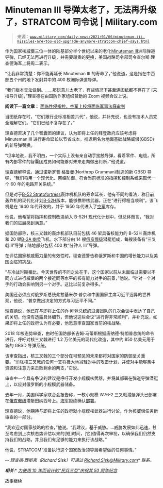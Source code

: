 <!--yml

类别: 未分类

日期：2024-05-27 14:37:09

-->

# Minuteman III 导弹太老了，无法再升级了，STRATCOM 司令说 | Military.com

> 来源：[`www.military.com/daily-news/2021/01/06/minuteman-iii-missiles-are-too-old-upgrade-anymore-stratcom-chief-says.html`](https://www.military.com/daily-news/2021/01/06/minuteman-iii-missiles-are-too-old-upgrade-anymore-stratcom-chief-says.html)

作为国家核威慑三位一体的陆基部分半个世纪以来的老化[Minuteman III](http://www.military.com/equipment/lgm-30-minuteman-iii)洲际弹道导弹，已经无法再进行升级，并需要昂贵的更换，美国战略司令部司令查尔斯·理查德海军上将周二表示。

“让我非常清楚：你不能再延长 Minuteman III 的寿命了，”他说道，这是指在中西部五个州的地下发射井中的 400 枚洲际弹道导弹。

“我们根本无法做到。......那玩意儿太老了，有些情况下甚至连图纸都不存在了 [来指导升级]，”理查德在由国防作家组织赞助的 Zoom 视频会议上说。

**阅读下一篇文章：** [面临性侵指控，空军上校将面临军事法庭审判](https://www.military.com/daily-news/2021/01/06/facing-sexual-assault-charges-air-force-colonel-heads-court-martial.html)

当图纸存在时，“它们跟行业标准相差六代”，他说，并补充说，也没有技术人员完全理解它们。“它们已经不复存在了。”

理查德否决了几个智囊团的建议，认为即将上任的拜登政府应该考虑将 Minuteman III 进行寿命延长以节省成本，推迟用名为地面基础战略威慑(GBSD)的新导弹替换。

“坦率地说，我不明白，一个实际上没有亲自动手接触导弹，看着零件、电缆，所有内部零件的智囊团成员如何能够对未来走向做出判断，”他说道。

理查德解释说，通过诺斯罗普·格鲁曼(Northrop Grumman)制造的新 GBSD 导弹，“我们将用一个现代化、网络防御、符合当前标准的指挥和控制系统来取代一个 60 年的电路开关系统。”

但是对于[B-52 Stratofortress](http://www.military.com/equipment/b-52-stratofortress)轰炸机机队的寿命延长，他有不同的看法，称目前轰炸机的现代化计划[B-52H](http://www.military.com/equipment/b-52-stratofortress)版本，能够携带核武器，正在“进行得相当顺利”。该飞机是在 1940 年代开发的，并于 1950 年代进入了[空军](http://www.military.com/air-force)库存。

他说，他希望将指挥和控制改进纳入 B-52H 现代化计划中，但总体而言，“我对我们的进展感到满意。”

据国防部称，核三叉戟的轰炸机部队目前包括 46 架具备核能力的 B-52H 轰炸机和 20 架[B-2A 幽灵](http://www.military.com/equipment/b-2-spirit)飞机。水下部分由 14 艘[俄亥俄级](http://www.military.com/equipment/ssgn-ohio-class-guided-missile-submarine)潜艇组成，每艘装备有“三叉戟 II”导弹；陆地部分包括 400 枚“分钟人 III”导弹。

在评估国家核威慑力量的有效性时，理查德警告称俄罗斯和中国的增长能力以及美国面临的挑战。

“与冷战时期相比，今天世界的不同之处在于，这个国家以前从未面临过需要以不同方式进行威慑的两个接近同等水平的核有能力对手的前景，”他说。“针对一个对手的行动会影响到另一个对手。这比以前复杂得多。”

美国还必须应对俄罗斯总统弗拉基米尔·普京和中国国家主席习近平迥异的世界观，他说，“普京做出决定的方式与习近平不同。”

理查德说，他已在与即将上任的乔·拜登总统的过渡团队的几次会议中表达了自己的关切。他没有透露具体细节，但他说这些会议“进行得非常顺利”，并补充说，如果即将上任的政府认为有必要，他愿意审查国家当前的核战略。

2018 年核态势审查，由时任国防部长吉姆·马蒂斯根据唐纳德·特朗普总统的命令进行，呼吁对核三叉戟进行 1.2 万亿美元的现代化改造，其中约 850 亿美元用于新的 GBSD 导弹系统。

该审查指出，核三叉戟的三个部分在可预见的未来都将对国家的防御至关重要。“消除核三叉戟的任何一支将极大地减轻对手的攻击计划，并使对手能够集中资源和注意力来击败剩余的两支，”它说。

审查中一个具有争议的建议是呼吁开发小规模核武器，并将其部署在弹道导弹潜艇上，以应对俄罗斯的小规模武器储备。

去年一月，美国科学家联合会报告称，一枚小规模 W76-2 三叉戟潜艇弹头已部署在[俄亥俄级](http://www.military.com/equipment/ssgn-ohio-class-guided-missile-submarine)潜艇田纳西号上。[海军](http://www.military.com/navy)拒绝确认[部署](https://www.military.com/deployment)。

理查德说，他期待与即将上任的政府就小规模核武器进行讨论，作为核威慑任务新审查的一部分。

“我欢迎对国家战略的检查，”他说。“我建议，基于威胁。…威胁发展如此迅速，甚至考虑到上次核态势评估以来的[短]时间，[它]值得再次审视，以确保我们仍然支持我们的战略，并且我们有足够的能力来执行该战略。”

他说，STRATCOM“准备执行这个国家政治领导层希望做的任何事情。”

*-- 理查德·西斯克（Richard Sisk）可通过* *Richard.Sisk@Military.com** *联系。*

***相关***:* *[为使用 10 年而设计的“民兵三型”庆祝其 50 周年纪念](https://www.military.com/daily-news/opinions/2020/08/18/minuteman-iii-designed-10-years-of-use-celebrates-its-50th-anniversary.html)*

故事继续
